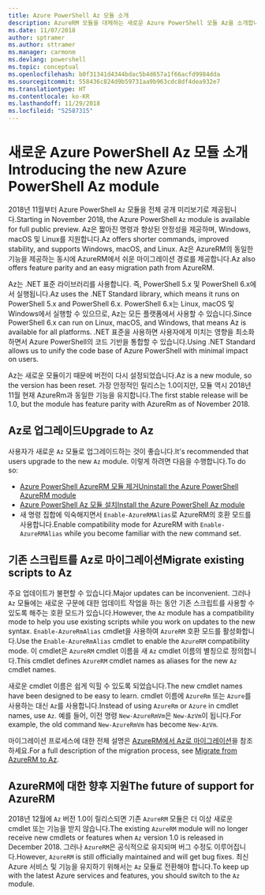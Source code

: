 ```yaml
---
title: Azure PowerShell Az 모듈 소개
description: AzureRM 모듈을 대체하는 새로운 Azure PowerShell 모듈 Az을 소개합니다.
ms.date: 11/07/2018
author: sptramer
ms.author: sttramer
ms.manager: carmonm
ms.devlang: powershell
ms.topic: conceptual
ms.openlocfilehash: b0f31341d4344bdac5b4d657a1f66acfd9984dda
ms.sourcegitcommit: 558436c824d9b59731aa9b963cdc8df4dea932e7
ms.translationtype: HT
ms.contentlocale: ko-KR
ms.lasthandoff: 11/29/2018
ms.locfileid: "52587315"
---
```

# <a name="introducing-the-new-azure-powershell-az-module"></a><span data-ttu-id="a2721-103">새로운 Azure PowerShell Az 모듈 소개</span><span class="sxs-lookup"><span data-stu-id="a2721-103">Introducing the new Azure PowerShell Az module</span></span>

<span data-ttu-id="a2721-104">2018년 11월부터 Azure PowerShell `Az` 모듈을 전체 공개 미리보기로 제공됩니다.</span><span class="sxs-lookup"><span data-stu-id="a2721-104">Starting in November 2018, the Azure PowerShell `Az` module is available for full public preview.</span></span>
<span data-ttu-id="a2721-105">Az은 짧아진 명령과 향상된 안정성을 제공하며, Windows, macOS 및 Linux를 지원합니다.</span><span class="sxs-lookup"><span data-stu-id="a2721-105">Az offers shorter commands, improved stability, and supports Windows, macOS, and Linux.</span></span> <span data-ttu-id="a2721-106">Az은 AzureRM의 동일한 기능을 제공하는 동시에 AzureRM에서 쉬운 마이그레이션 경로를 제공합니다.</span><span class="sxs-lookup"><span data-stu-id="a2721-106">Az also offers feature parity and an easy migration path from AzureRM.</span></span>

<span data-ttu-id="a2721-107">Az는 .NET 표준 라이브러리를 사용합니다. 즉, PowerShell 5.x 및 PowerShell 6.x에서 실행됩니다.</span><span class="sxs-lookup"><span data-stu-id="a2721-107">Az uses the .NET Standard library, which means it runs on PowerShell 5.x and PowerShell 6.x.</span></span>
<span data-ttu-id="a2721-108">PowerShell 6.x는 Linux, macOS 및 Windows에서 실행할 수 있으므로, Az는 모든 플랫폼에서 사용할 수 있습니다.</span><span class="sxs-lookup"><span data-stu-id="a2721-108">Since PowerShell 6.x can run on Linux, macOS, and Windows, that means Az is available for all platforms.</span></span>
<span data-ttu-id="a2721-109">.NET 표준을 사용하면 사용자에게 미치는 영향을 최소화하면서 Azure PowerShell의 코드 기반을 통합할 수 있습니다.</span><span class="sxs-lookup"><span data-stu-id="a2721-109">Using .NET Standard allows us to unify the code base of Azure PowerShell with minimal impact on users.</span></span>

<span data-ttu-id="a2721-110">Az는 새로운 모듈이기 때문에 버전이 다시 설정되었습니다.</span><span class="sxs-lookup"><span data-stu-id="a2721-110">Az is a new module, so the version has been reset.</span></span> <span data-ttu-id="a2721-111">가장 안정적인 릴리스는 1.0이지만, 모듈 역시 2018년 11월 현재 AzureRm과 동일한 기능을 유지합니다.</span><span class="sxs-lookup"><span data-stu-id="a2721-111">The first stable release will be 1.0, but the module has feature parity with AzureRm as of November 2018.</span></span>

## <a name="upgrade-to-az"></a><span data-ttu-id="a2721-112">Az로 업그레이드</span><span class="sxs-lookup"><span data-stu-id="a2721-112">Upgrade to Az</span></span>

<span data-ttu-id="a2721-113">사용자가 새로운 `Az` 모듈로 업그레이드하는 것이 좋습니다.</span><span class="sxs-lookup"><span data-stu-id="a2721-113">It's recommended that users upgrade to the new `Az` module.</span></span> <span data-ttu-id="a2721-114">이렇게 하려면 다음을 수행합니다.</span><span class="sxs-lookup"><span data-stu-id="a2721-114">To do so:</span></span>

* [<span data-ttu-id="a2721-115">Azure PowerShell AzureRM 모듈 제거</span><span class="sxs-lookup"><span data-stu-id="a2721-115">Uninstall the Azure PowerShell AzureRM module</span></span>](/powershell/azure/uninstall-azurerm-ps)
* [<span data-ttu-id="a2721-116">Azure PowerShell Az 모듈 설치</span><span class="sxs-lookup"><span data-stu-id="a2721-116">Install the Azure PowerShell Az module</span></span>](/powershell/azure/install-az-ps)
* <span data-ttu-id="a2721-117">새 명령 집합에 익숙해지면서 `Enable-AzureRMAlias`로 AzureRM의 호환 모드를 사용합니다.</span><span class="sxs-lookup"><span data-stu-id="a2721-117">Enable compatibility mode for AzureRM with `Enable-AzureRMAlias` while you become familiar with the new command set.</span></span>

## <a name="migrate-existing-scripts-to-az"></a><span data-ttu-id="a2721-118">기존 스크립트를 Az로 마이그레이션</span><span class="sxs-lookup"><span data-stu-id="a2721-118">Migrate existing scripts to Az</span></span>

<span data-ttu-id="a2721-119">주요 업데이트가 불편할 수 있습니다.</span><span class="sxs-lookup"><span data-stu-id="a2721-119">Major updates can be inconvenient.</span></span> <span data-ttu-id="a2721-120">그러나 `Az` 모듈에는 새로운 구문에 대한 업데이트 작업을 하는 동안 기존 스크립트를 사용할 수 있도록 해주는 호환 모드가 있습니다.</span><span class="sxs-lookup"><span data-stu-id="a2721-120">However, the `Az` module has a compatibility mode to help you use existing scripts while you work on updates to the new syntax.</span></span> <span data-ttu-id="a2721-121">`Enable-AzureRmAlias` cmdlet을 사용하여 `AzureRM` 호환 모드를 활성화합니다.</span><span class="sxs-lookup"><span data-stu-id="a2721-121">Use the `Enable-AzureRmAlias` cmdlet to enable the `AzureRM` compatibility mode.</span></span> <span data-ttu-id="a2721-122">이 cmdlet은 `AzureRM` cmdlet 이름을 새 `Az` cmdlet 이름의 별칭으로 정의합니다.</span><span class="sxs-lookup"><span data-stu-id="a2721-122">This cmdlet defines `AzureRM` cmdlet names as aliases for the new `Az` cmdlet names.</span></span>

<span data-ttu-id="a2721-123">새로운 cmdlet 이름은 쉽게 익힐 수 있도록 되었습니다.</span><span class="sxs-lookup"><span data-stu-id="a2721-123">The new cmdlet names have been designed to be easy to learn.</span></span> <span data-ttu-id="a2721-124">cmdlet 이름에 `AzureRm` 또는 `Azure`를 사용하는 대신 `Az`를 사용합니다.</span><span class="sxs-lookup"><span data-stu-id="a2721-124">Instead of using `AzureRm` or `Azure` in cmdlet names, use `Az`.</span></span> <span data-ttu-id="a2721-125">예를 들어, 이전 명령 `New-AzureRmVm`은 `New-AzVm`이 됩니다.</span><span class="sxs-lookup"><span data-stu-id="a2721-125">For example, the old command `New-AzureRmVm` has become `New-AzVm`.</span></span>

<span data-ttu-id="a2721-126">마이그레이션 프로세스에 대한 전체 설명은 [AzureRM에서 Az로 마이그레이션](migrate-from-azurerm-to-az.md)을 참조하세요.</span><span class="sxs-lookup"><span data-stu-id="a2721-126">For a full description of the migration process, see [Migrate from AzureRM to Az](migrate-from-azurerm-to-az.md).</span></span>

## <a name="the-future-of-support-for-azurerm"></a><span data-ttu-id="a2721-127">AzureRM에 대한 향후 지원</span><span class="sxs-lookup"><span data-stu-id="a2721-127">The future of support for AzureRM</span></span>

<span data-ttu-id="a2721-128">2018년 12월에 `Az` 버전 1.0이 릴리스되면 기존 `AzureRM` 모듈은 더 이상 새로운 cmdlet 또는 기능을 받지 않습니다.</span><span class="sxs-lookup"><span data-stu-id="a2721-128">The existing `AzureRM` module will no longer receive new cmdlets or features when `Az` version 1.0 is released in December 2018.</span></span> <span data-ttu-id="a2721-129">그러나 `AzureRM`은 공식적으로 유지되며 버그 수정도 이루어집니다.</span><span class="sxs-lookup"><span data-stu-id="a2721-129">However, `AzureRM` is still officially maintained and will get bug fixes.</span></span> <span data-ttu-id="a2721-130">최신 Azure 서비스 및 기능을 유지하기 위해서는 `Az` 모듈로 전환해야 합니다.</span><span class="sxs-lookup"><span data-stu-id="a2721-130">To keep up with the latest Azure services and features, you should switch to the `Az` module.</span></span>